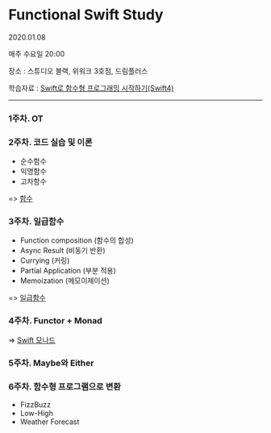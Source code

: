 # Functional Swift Study
2020.01.08

매주 수요일 20:00

장소 : 스튜디오 블랙, 위워크 3호점, 드림플러스

학습자료 : [Swift로 함수형 프로그래밍 시작하기(Swift4)](https://programmers.co.kr/learn/courses/4806)

---------------

### 1주차. OT

### 2주차. 코드 실습 및 이론

  * 순수함수
  * 익명함수
  * 고차함수

=> [함수](https://blog.naver.com/taerg89/221767954968)

### 3주차. 일급함수

  * Function composition (함수의 합성)
  * Async Result (비동기 반환)
  * Currying (커링)
  * Partial Application (부분 적용)
  * Memoization (메모이제이션)

=> [일급함수](https://blog.naver.com/taerg89/221772965191)

### 4주차. Functor + Monad

=> [Swift 모나드](https://blog.naver.com/taerg89/221785186231)
  
### 5주차. Maybe와 Either

### 6주차. 함수형 프로그램으로 변환

  * FizzBuzz
  * Low-High
  * Weather Forecast




